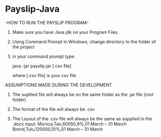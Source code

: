 # Payslip-Java
-HOW TO RUN THE PAYSLIP PROGRAM-
1. Make sure you have Java jdk on your Program Files
2. Using Command Prompt in Windows, change directory to the folder of the project
3. in your command prompt type:

    java -jar payslip.jar [.csv file]

    where [.csv file] is your csv file




ASSUMPTIONS MADE DURING THE DEVELOPMENT
1. The supllied file will always be on the same folder as the .jar file (root folder)

2. The format of the file will always be .csv

3. The Layout of the .csv file will always be the same as supplied in the .docx
input:
Monica,Tan,60050,9%,01 March – 31 March 
Brend,Tulu,120000,10%,01 March – 31 March 


